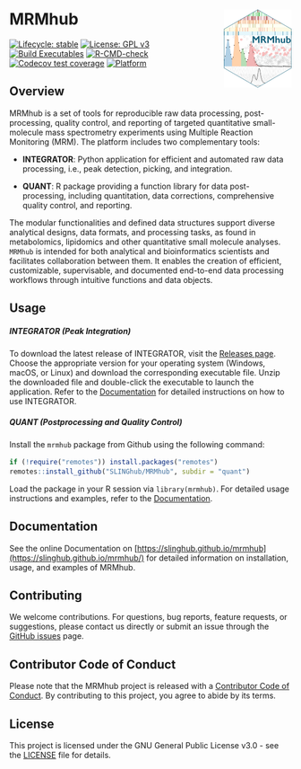 # MRMhub <a href="https://slinghub.github.io/mrmhub/"><img src="quant/man/figures/logo.png" alt="mrmhub website" align="right" height="139"/></a>

<!-- badges: start -->

[![Lifecycle: stable](https://img.shields.io/badge/lifecycle-stable-brightgreen.svg)](https://lifecycle.r-lib.org/articles/stages.html) 
[![License: GPL v3](https://img.shields.io/badge/License-GPLv3-blue.svg)](https://www.gnu.org/licenses/gpl-3.0) 
[![Build Executables](https://github.com/SLINGhub/MRMhub/actions/workflows/build-executables.yml/badge.svg)](https://github.com/SLINGhub/MRMhub/actions/workflows/build-executables.yml)
[![R-CMD-check](https://github.com/SLINGhub/mrmhub/actions/workflows/R-CMD-check.yaml/badge.svg)](https://github.com/SLINGhub/mrmhub/actions/workflows/R-CMD-check.yaml)
[![Codecov test coverage](https://codecov.io/gh/slinghub/mrmhub/branch/main/graph/badge.svg?flag=quant)](https://app.codecov.io/gh/slinghub/mrmhub?branch=main) 
[![Platform](https://img.shields.io/badge/platform-linux%20%7C%20osx%20%7C%20win-lightgrey)](https://github.com/SLINGhub/MRMhub)

<!-- badges: end -->

## Overview

MRMhub is a set of tools for reproducible raw data processing, post-processing, quality control, and reporting of targeted quantitative small-molecule mass spectrometry experiments using Multiple Reaction Monitoring (MRM). The platform includes two complementary tools:

-   **INTEGRATOR**: Python application for efficient and automated raw data processing, i.e., peak detection, picking, and integration.

-   **QUANT**: R package providing a function library for data post- processing, including quantitation, data corrections, comprehensive quality control, and reporting.

The modular functionalities and defined data structures support diverse analytical designs, data formats, and processing tasks, as found in metabolomics, lipidomics and other quantitative small molecule analyses. `MRMhub` is intended for both analytical and bioinformatics scientists and facilitates collaboration between them. It enables the creation of efficient, customizable, supervisable, and documented end-to-end data processing workflows through intuitive functions and data objects.

## Usage

##### INTEGRATOR (Peak Integration)

To download the latest release of INTEGRATOR, visit the [Releases page](https://github.com/SLINGhub/MRMhub/releases). Choose the appropriate version for your operating system (Windows, macOS, or Linux) and download the corresponding executable file. Unzip the downloaded file and double-click the executable to launch the application. Refer to the [Documentation](https://slinghub.github.io/mrmhub/) for detailed instructions on how to use INTEGRATOR.

##### QUANT (Postprocessing and Quality Control)

Install the `mrmhub` package from Github using the following command:

``` r
if (!require("remotes")) install.packages("remotes")
remotes::install_github("SLINGhub/MRMhub", subdir = "quant")
```

Load the package in your R session via `library(mrmhub)`. For detailed usage instructions and examples, refer to the [Documentation](https://slinghub.github.io/mrmhub/).

## Documentation

See the online Documentation on [https://slinghub.github.io/mrmhub](https://slinghub.github.io/mrmhub/) for detailed information on installation, usage, and examples of MRMhub.

## Contributing

We welcome contributions. For questions, bug reports, feature requests, or suggestions, please contact us directly or submit an issue through the [GitHub issues](https://github.com/SLINGhub/MRMhub/issues) page.

## Contributor Code of Conduct

Please note that the MRMhub project is released with a [Contributor Code of Conduct](https://contributor-covenant.org/version/2/0/CODE_OF_CONDUCT.html). By contributing to this project, you agree to abide by its terms.

## License

This project is licensed under the GNU General Public License v3.0 - see the [LICENSE](LICENSE.md) file for details.
